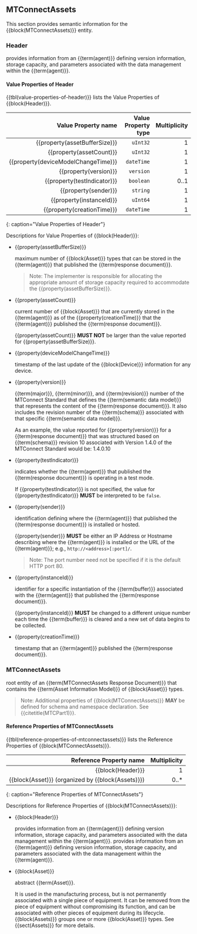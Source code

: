 
## MTConnectAssets

This section provides semantic information for the {{block(MTConnectAssets)}} entity.

### Header


provides information from an {{term(agent)}} defining version information, storage capacity, and parameters associated with the data management within the {{term(agent)}}.


#### Value Properties of Header

{{tbl(value-properties-of-header)}} lists the Value Properties of {{block(Header)}}.

| Value Property name | Value Property type | Multiplicity |
|--------------------:|--------------------:|-------------:|
| {{property(assetBufferSize)}} | `uInt32` | 1 |
| {{property(assetCount)}} | `uInt32` | 1 |
| {{property(deviceModelChangeTime)}} | `dateTime` | 1 |
| {{property(version)}} | `version` | 1 |
| {{property(testIndicator)}} | `boolean` | 0..1 |
| {{property(sender)}} | `string` | 1 |
| {{property(instanceId)}} | `uInt64` | 1 |
| {{property(creationTime)}} | `dateTime` | 1 |
{: caption="Value Properties of Header"}

Descriptions for Value Properties of {{block(Header)}}:

* {{property(assetBufferSize)}} 

    maximum number of {{block(Asset)}} types that can be stored in the {{term(agent)}} that published the {{term(response document)}}.  
    
    > Note: The implementer is responsible for allocating the appropriate amount of storage capacity required to accommodate the {{property(assetBufferSize)}}.
    

* {{property(assetCount)}} 

    current number of {{block(Asset)}} that are currently stored in the {{term(agent)}} as of the {{property(creationTime)}} that the {{term(agent)}} published the {{term(response document)}}.
    
    {{property(assetCount)}} **MUST NOT** be larger than the value reported for {{property(assetBufferSize)}}.
    

* {{property(deviceModelChangeTime)}} 

    timestamp of the last update of the {{block(Device)}} information for any device.

* {{property(version)}} 

    {{term(major)}}, {{term(minor)}}, and {{term(revision)}} number of the MTConnect Standard that defines the {{term(semantic data model)}} that represents the content of the {{term(response document)}}. It also includes the revision number of the {{term(schema)}} associated with that specific {{term(semantic data model)}}.
    
    As an example, the value reported for {{property(version)}} for a {{term(response document)}} that was structured based on {{term(schema)}} revision 10 associated with Version 1.4.0 of the MTConnect Standard would be:  1.4.0.10

* {{property(testIndicator)}} 

    indicates whether the {{term(agent)}} that published the {{term(response document)}} is operating in a test mode.
    
    If {{property(testIndicator)}} is not specified, the value for {{property(testIndicator)}} **MUST** be interpreted to be `false`.

* {{property(sender)}} 

    identification defining where the {{term(agent)}} that published the {{term(response document)}} is installed or hosted.
    
    {{property(sender)}} **MUST** be either an IP Address or Hostname describing where the {{term(agent)}} is installed or the URL of the {{term(agent)}}; e.g., `http://<address>[:port]/`. 
    
    > Note:  The port number need not be specified if it is the default HTTP port 80.

* {{property(instanceId)}} 

    identifier for a specific instantiation of the {{term(buffer)}} associated with the {{term(agent)}} that published the {{term(response document)}}.  
         
    {{property(instanceId)}} **MUST** be changed to a different unique number each time the {{term(buffer)}} is cleared and a new set of data begins to be collected.

* {{property(creationTime)}} 

    timestamp that an {{term(agent)}} published the {{term(response document)}}. 

### MTConnectAssets


root entity of an {{term(MTConnectAssets Response Document)}} that contains the {{term(Asset Information Model)}} of {{block(Asset)}} types.

> Note: Additional properties of {{block(MTConnectAssets)}} **MAY** be defined for schema and namespace declaration. See {{citetitle(MTCPart1)}}.


#### Reference Properties of MTConnectAssets

{{tbl(reference-properties-of-mtconnectassets)}} lists the Reference Properties of {{block(MTConnectAssets)}}.

| Reference Property name | Multiplicity |
|-------------------------------------:|-------------:|
| {{block(Header)}} | 1 |
| {{block(Asset)}} (organized by {{block(Assets)}}) | 0..* |
{: caption="Reference Properties of MTConnectAssets"}

Descriptions for Reference Properties of {{block(MTConnectAssets)}}:

* {{block(Header)}} 

    provides information from an {{term(agent)}} defining version information, storage capacity, and parameters associated with the data management within the {{term(agent)}}.
    provides information from an {{term(agent)}} defining version information, storage capacity, and parameters associated with the data management within the {{term(agent)}}.

* {{block(Asset)}} 

    abstract {{term(Asset)}}. 
    
    It is used in the manufacturing process, but is not permanently associated with a single piece of equipment. It can be removed from the piece of equipment without compromising its function, and can be associated with other pieces of equipment during its lifecycle.
    {{block(Assets)}} groups one or more {{block(Asset)}} types. See {{sect(Assets)}} for more details.
